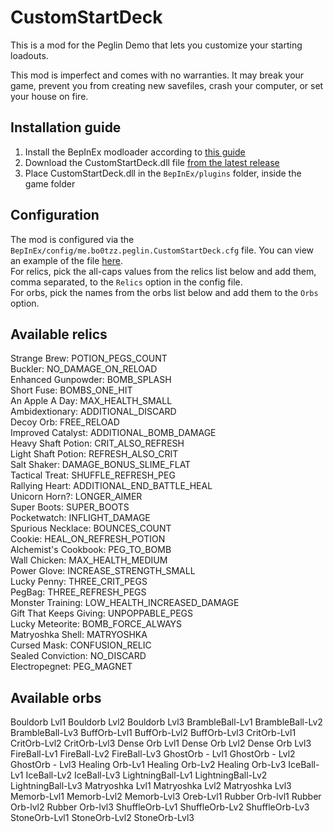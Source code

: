 ﻿# CustomStartDeck  
This is a mod for the Peglin Demo that lets you customize your
starting loadouts.

This mod is imperfect and comes with no warranties. It may break your game,
prevent you from creating new savefiles, crash your computer, or set your house on fire.

## Installation guide
1. Install the BepInEx modloader according to [this guide](https://docs.bepinex.dev/master/articles/user_guide/installation/unity_mono.html)
2. Download the CustomStartDeck.dll file [from the latest release](https://github.com/bo0tzz/CustomStartDeck/releases/latest)
3. Place CustomStartDeck.dll in the `BepInEx/plugins` folder, inside the game folder

## Configuration
The mod is configured via the `BepInEx/config/me.bo0tzz.peglin.CustomStartDeck.cfg` file. 
You can view an example of the file [here](https://github.com/bo0tzz/CustomStartDeck/blob/master/me.bo0tzz.peglin.CustomStartDeck.cfg).  
For relics, pick the all-caps values from the relics list below and add them, comma separated,
to the `Relics` option in the config file.  
For orbs, pick the names from the orbs list below and add them to the `Orbs` option.

## Available relics  
Strange Brew: POTION_PEGS_COUNT  
Buckler: NO_DAMAGE_ON_RELOAD  
Enhanced Gunpowder: BOMB_SPLASH  
Short Fuse: BOMBS_ONE_HIT  
An Apple A Day: MAX_HEALTH_SMALL  
Ambidextionary: ADDITIONAL_DISCARD  
Decoy Orb: FREE_RELOAD  
Improved Catalyst: ADDITIONAL_BOMB_DAMAGE  
Heavy Shaft Potion: CRIT_ALSO_REFRESH  
Light Shaft Potion: REFRESH_ALSO_CRIT  
Salt Shaker: DAMAGE_BONUS_SLIME_FLAT  
Tactical Treat: SHUFFLE_REFRESH_PEG  
Rallying Heart: ADDITIONAL_END_BATTLE_HEAL  
Unicorn Horn?: LONGER_AIMER  
Super Boots: SUPER_BOOTS  
Pocketwatch: INFLIGHT_DAMAGE  
Spurious Necklace: BOUNCES_COUNT  
Cookie: HEAL_ON_REFRESH_POTION  
Alchemist's Cookbook: PEG_TO_BOMB  
Wall Chicken: MAX_HEALTH_MEDIUM  
Power Glove: INCREASE_STRENGTH_SMALL  
Lucky Penny: THREE_CRIT_PEGS  
PegBag: THREE_REFRESH_PEGS  
Monster Training: LOW_HEALTH_INCREASED_DAMAGE  
Gift That Keeps Giving: UNPOPPABLE_PEGS  
Lucky Meteorite: BOMB_FORCE_ALWAYS  
Matryoshka Shell: MATRYOSHKA  
Cursed Mask: CONFUSION_RELIC  
Sealed Conviction: NO_DISCARD  
Electropegnet: PEG_MAGNET

## Available orbs
Bouldorb Lvl1
Bouldorb Lvl2
Bouldorb Lvl3
BrambleBall-Lv1
BrambleBall-Lv2
BrambleBall-Lv3
BuffOrb-Lvl1
BuffOrb-Lvl2
BuffOrb-Lvl3
CritOrb-Lvl1
CritOrb-Lvl2
CritOrb-Lvl3
Dense Orb Lvl1
Dense Orb Lvl2
Dense Orb Lvl3
FireBall-Lv1
FireBall-Lv2
FireBall-Lv3
GhostOrb - Lvl1
GhostOrb - Lvl2
GhostOrb - Lvl3
Healing Orb-Lv1
Healing Orb-Lv2
Healing Orb-Lv3
IceBall-Lv1
IceBall-Lv2
IceBall-Lv3
LightningBall-Lv1
LightningBall-Lv2
LightningBall-Lv3
Matryoshka Lvl1
Matryoshka Lvl2
Matryoshka Lvl3
Memorb-Lvl1
Memorb-Lvl2
Memorb-Lvl3
Oreb-Lvl1
Rubber Orb-lvl1
Rubber Orb-lvl2
Rubber Orb-lvl3
ShuffleOrb-Lv1
ShuffleOrb-Lv2
ShuffleOrb-Lv3
StoneOrb-Lvl1
StoneOrb-Lvl2
StoneOrb-Lvl3